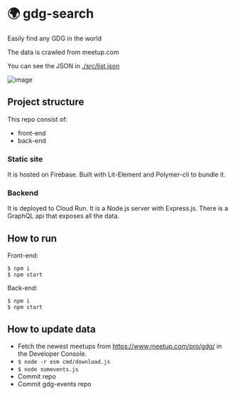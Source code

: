 # 🌍 gdg-search

Easily find any GDG in the world

The data is crawled from meetup.com

You can see the JSON in [./src/list.json](https://github.com/kevinsimper/gdg-search/blob/master/src/list.json)

![image](https://user-images.githubusercontent.com/1126497/78910569-762b2700-7a85-11ea-8f12-b427d75365c3.png)

## Project structure

This repo consist of:

- front-end
- back-end

### Static site

It is hosted on Firebase. Built with Lit-Element and Polymer-cli to bundle it.

### Backend

It is deployed to Cloud Run. It is a Node.js server with Express.js. There is a GraphQL api that exposes all the data.

## How to run

Front-end:

```
$ npm i
$ npm start
```

Back-end:

```
$ npm i
$ npm start
```

## How to update data

- Fetch the newest meetups from https://www.meetup.com/pro/gdg/ in the Developer Console.
- `$ node -r esm cmd/download.js`
- `$ node sumevents.js`
- Commit repo
- Commit gdg-events repo
